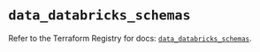 # `data_databricks_schemas`

Refer to the Terraform Registry for docs: [`data_databricks_schemas`](https://registry.terraform.io/providers/databricks/databricks/1.34.0/docs/data-sources/schemas).
